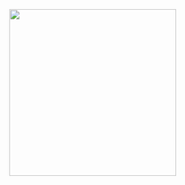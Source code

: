 <img src="https://github.com/SanjeethDev/Pluto-Assistant/assets/91370632/afcfde18-6b74-4af5-8ae4-1a8798702618" width="300vw">
